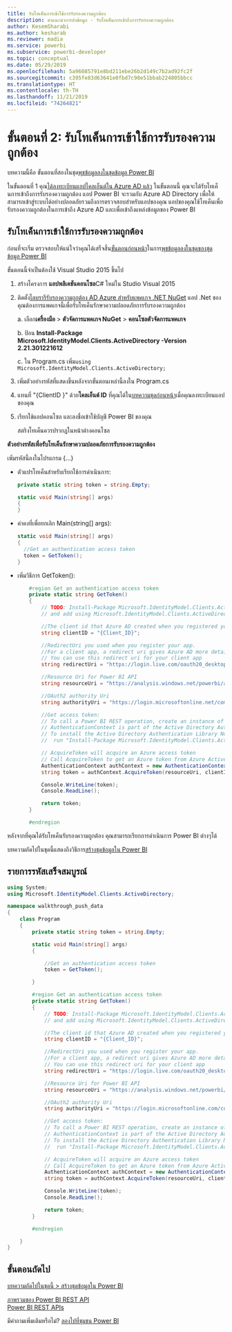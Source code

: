 ```yaml
---
title: รับโทเค็นการเข้าใช้การรับรองความถูกต้อง
description: คำแนะนำการส่งข้อมูล - รับโทเค็นการเข้าถึงการรับรองความถูกต้อง
author: KesemSharabi
ms.author: kesharab
ms.reviewer: madia
ms.service: powerbi
ms.subservice: powerbi-developer
ms.topic: conceptual
ms.date: 05/29/2019
ms.openlocfilehash: 5a96085791e8bd211ebe26b2d149c7b2ad92fc2f
ms.sourcegitcommit: c395fe83d63641e0fbd7c98e51bbab224805bbcc
ms.translationtype: HT
ms.contentlocale: th-TH
ms.lasthandoff: 11/21/2019
ms.locfileid: "74264821"
---
```

# <a name="step-2-get-an-authentication-access-token"></a>ขั้นตอนที่ 2: รับโทเค็นการเข้าใช้การรับรองความถูกต้อง

บทความนี้คือ ขั้นตอนที่สองในชุด[พุชข้อมูลลงในชุดข้อมูล Power BI](walkthrough-push-data.md)

ในขั้นตอนที่ 1 คุณ[ได้ลงทะเบียนแอปไคลเอ็นต์ใน Azure AD แล้ว](walkthrough-push-data-register-app-with-azure-ad.md) ในขั้นตอนนี้ คุณจะได้รับโทเค็นการเข้าถึงการรับรองความถูกต้อง แอป Power BI จะรวมกับ Azure AD Directory เพื่อให้สามารถเข้าสู่ระบบได้อย่างปลอดภัยรวมถึงการตรวจสอบสำหรับแอปของคุณ แอปของคุณใช้โทเค็นเพื่อรับรองความถูกต้องในการเข้าถึง Azure AD และเพื่อเข้าถึงแหล่งข้อมูลของ Power BI

## <a name="get-an-authentication-access-token"></a>รับโทเค็นการเข้าใช้การรับรองความถูกต้อง

ก่อนที่จะเริ่ม ตรวจสอบให้แน่ใจว่าคุณได้เสร็จสิ้น[ขั้นตอนก่อนหน้า](walkthrough-push-data-register-app-with-azure-ad.md)ในการ[พุชข้อมูลลงในชุดของชุดข้อมูล Power BI](walkthrough-push-data.md) 

ขั้นตอนนี้จำเป็นต้องใช้ Visual Studio 2015 ขึ้นไป

1. สร้างโครงการ **แอปพลิเคชันคอนโซล**C# ใหม่ใน Studio Visual 2015

2. ติดตั้ง[ไลบรารีรับรองความถูกต้อง AD Azure สำหรับแพคเกจ .NET NuGet](https://www.nuget.org/packages/Microsoft.IdentityModel.Clients.ActiveDirectory/2.22.302111727) แอป .Net ของคุณต้องการแพคเกจนี้เพื่อรับโทเค็นรักษาความปลอดภัยการรับรองความถูกต้อง 

     a. เลือก**เครื่องมือ** > **ตัวจัดการแพคเกจ NuGet** > **คอนโซลตัวจัดการแพคเกจ**

     b. ป้อน **Install-Package Microsoft.IdentityModel.Clients.ActiveDirectory -Version 2.21.301221612**

     c. ใน Program.cs เพิ่ม`using Microsoft.IdentityModel.Clients.ActiveDirectory;`

3. เพิ่มตัวอย่างรหัสที่แสดงขึ้นหลังจากขั้นตอนเหล่านี้ลงใน Program.cs

4. แทนที่ "{ClientID }" ด้วย**ไคลเอ็นต์ ID** ที่คุณได้ใน[บทความชุดก่อนหน้า](walkthrough-push-data-register-app-with-azure-ad.md)เมื่อคุณลงทะเบียนแอปของคุณ

5. เรียกใช้แอปคอนโซล และลงชื่อเข้าใช้บัญชี Power BI ของคุณ 

   สตริงโทเค็นควรปรากฏในหน้าต่างคอนโซล

**ตัวอย่างรหัสเพื่อรับโทเค็นรักษาความปลอดภัยการรับรองความถูกต้อง**

เพิ่มรหัสนี้ลงในโปรแกรม {...}

* ตัวแปรโทเค็นสำหรับเรียกใช้การดำเนินการ: 
  
  ```csharp
  private static string token = string.Empty;
  
  static void Main(string[] args)
  {
  }
  ```
* ค่าคงที่เพื่อยกเลิก Main(string[] args):
  
  ```csharp
  static void Main(string[] args)
  {
    //Get an authentication access token
    token = GetToken();
  }
  ```
* เพิ่มวิธีการ GetToken():

```csharp
       #region Get an authentication access token
       private static string GetToken()
       {
           // TODO: Install-Package Microsoft.IdentityModel.Clients.ActiveDirectory -Version 2.21.301221612
           // and add using Microsoft.IdentityModel.Clients.ActiveDirectory

           //The client id that Azure AD created when you registered your client app.
           string clientID = "{Client_ID}";

           //RedirectUri you used when you register your app.
           //For a client app, a redirect uri gives Azure AD more details on the application that it will authenticate.
           // You can use this redirect uri for your client app
           string redirectUri = "https://login.live.com/oauth20_desktop.srf";

           //Resource Uri for Power BI API
           string resourceUri = "https://analysis.windows.net/powerbi/api";

           //OAuth2 authority Uri
           string authorityUri = "https://login.microsoftonline.net/common/";

           //Get access token:
           // To call a Power BI REST operation, create an instance of AuthenticationContext and call AcquireToken
           // AuthenticationContext is part of the Active Directory Authentication Library NuGet package
           // To install the Active Directory Authentication Library NuGet package in Visual Studio,
           //  run "Install-Package Microsoft.IdentityModel.Clients.ActiveDirectory" from the nuget Package Manager Console.

           // AcquireToken will acquire an Azure access token
           // Call AcquireToken to get an Azure token from Azure Active Directory token issuance endpoint
           AuthenticationContext authContext = new AuthenticationContext(authorityUri);
           string token = authContext.AcquireToken(resourceUri, clientID, new Uri(redirectUri)).AccessToken;

           Console.WriteLine(token);
           Console.ReadLine();

           return token;
       }

       #endregion
```

หลังจากที่คุณได้รับโทเค็นรับรองความถูกต้อง คุณสามารถเรียกการดำเนินการ Power BI ต่างๆได้

บทความถัดไปในชุดนี้แสดงถึงวิธีการ[สร้างชุดข้อมูลใน Power BI](walkthrough-push-data-create-dataset.md)


## <a name="complete-code-listing"></a>รายการรหัสเสร็จสมบูรณ์

```csharp
using System;
using Microsoft.IdentityModel.Clients.ActiveDirectory;

namespace walkthrough_push_data
{
    class Program
    {
        private static string token = string.Empty;

        static void Main(string[] args)
        {

            //Get an authentication access token
            token = GetToken();

        }

        #region Get an authentication access token
        private static string GetToken()
        {
            // TODO: Install-Package Microsoft.IdentityModel.Clients.ActiveDirectory -Version 2.21.301221612
            // and add using Microsoft.IdentityModel.Clients.ActiveDirectory

            //The client id that Azure AD created when you registered your client app.
            string clientID = "{Client_ID}";

            //RedirectUri you used when you register your app.
            //For a client app, a redirect uri gives Azure AD more details on the application that it will authenticate.
            // You can use this redirect uri for your client app
            string redirectUri = "https://login.live.com/oauth20_desktop.srf";

            //Resource Uri for Power BI API
            string resourceUri = "https://analysis.windows.net/powerbi/api";

            //OAuth2 authority Uri
            string authorityUri = "https://login.microsoftonline.com/common/";

            //Get access token:
            // To call a Power BI REST operation, create an instance of AuthenticationContext and call AcquireToken
            // AuthenticationContext is part of the Active Directory Authentication Library NuGet package
            // To install the Active Directory Authentication Library NuGet package in Visual Studio,
            //  run "Install-Package Microsoft.IdentityModel.Clients.ActiveDirectory" from the nuget Package Manager Console.

            // AcquireToken will acquire an Azure access token
            // Call AcquireToken to get an Azure token from Azure Active Directory token issuance endpoint
            AuthenticationContext authContext = new AuthenticationContext(authorityUri);
            string token = authContext.AcquireToken(resourceUri, clientID, new Uri(redirectUri)).AccessToken;

            Console.WriteLine(token);
            Console.ReadLine();

            return token;
        }

        #endregion

    }
}
```



## <a name="next-steps"></a>ขั้นตอนถัดไป

[บทความถัดไปในชุดนี้ > สร้างชุดข้อมูลใน Power BI](walkthrough-push-data-create-dataset.md)

[ภาพรวมของ Power BI REST API](overview-of-power-bi-rest-api.md)  
[Power BI REST APIs](https://docs.microsoft.com/rest/api/power-bi/)  

มีคำถามเพิ่มเติมหรือไม่? [ลองไปที่ชุมชน Power BI](https://community.powerbi.com/)